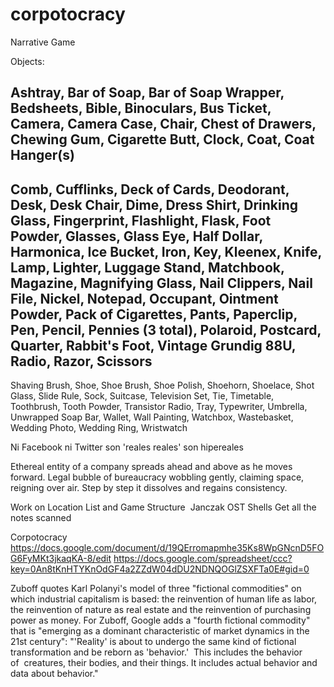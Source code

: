 # corpotocracy
Narrative Game

Objects:

Ashtray, Bar of Soap, Bar of Soap Wrapper, Bedsheets, Bible, Binoculars, Bus Ticket, Camera, Camera Case, Chair, Chest of Drawers, Chewing Gum, Cigarette Butt, Clock, Coat, Coat Hanger(s)
-----
Comb, Cufflinks, Deck of Cards, Deodorant, Desk, Desk Chair, Dime, Dress Shirt, Drinking Glass, Fingerprint, Flashlight, Flask, Foot Powder, Glasses, Glass Eye, Half Dollar, Harmonica, Ice Bucket, Iron, Key, Kleenex, Knife, Lamp, Lighter, Luggage Stand, Matchbook, Magazine, Magnifying Glass, Nail Clippers, Nail File, Nickel, Notepad, Occupant, Ointment Powder, Pack of Cigarettes, Pants, Paperclip, Pen, Pencil, Pennies (3 total), Polaroid, Postcard, Quarter, Rabbit's Foot, Vintage Grundig 88U, Radio, Razor, Scissors
-----
Shaving Brush, Shoe, Shoe Brush, Shoe Polish, Shoehorn, Shoelace, Shot Glass, Slide Rule, Sock, Suitcase, Television Set, Tie, Timetable, Toothbrush, Tooth Powder, Transistor Radio, Tray, Typewriter, Umbrella, Unwrapped Soap Bar, Wallet, Wall Painting, Watchbox, Wastebasket, Wedding Photo, Wedding Ring, Wristwatch


Ni Facebook ni Twitter son 'reales reales'
son hipereales

Ethereal entity of a company spreads ahead and above as he moves forward. Legal bubble of bureaucracy wobbling gently, claiming space, reigning over air. Step by step it dissolves and regains consistency.

Work on Location List and Game Structure 
Janczak OST
Shells
Get all the notes scanned

Corpotocracy
https://docs.google.com/document/d/19QErromapmhe35Ks8WpGNcnD5FOG6FyMKt3jkaqKA-8/edit
https://docs.google.com/spreadsheet/ccc?key=0An8tKnHTYKnOdGF4a2ZZdW04dDU2NDNQOGlZSXFTa0E#gid=0

Zuboff quotes Karl Polanyi's model of three "fictional commodities" on
which industrial capitalism is based: the reinvention of human life as
labor, the reinvention of nature as real estate and the reinvention of
purchasing power as money. For Zuboff, Google adds a "fourth fictional
commodity" that is "emerging as a dominant characteristic of market
dynamics in the 21st century": "'Reality' is about to undergo the same kind
of fictional transformation and be reborn as 'behavior.'  This includes the
behavior of  creatures, their bodies, and their things. It includes actual
behavior and data about behavior."
